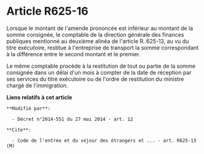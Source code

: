 # Article R625-16

Lorsque le montant de l'amende prononcée est inférieur au montant de la somme consignée, le  comptable de la direction
générale des finances publiques mentionné au deuxième alinéa de l'article R. 625-13, au vu du titre exécutoire, restitue à
l'entreprise de transport la somme correspondant à la différence entre le second montant et le premier. 

Le même comptable procède à la restitution de tout ou partie de la somme consignée dans un délai d'un mois à compter de la
date de réception par ses services du titre exécutoire ou de l'ordre de restitution du ministre chargé de l'immigration.

**Liens relatifs à cet article**

	**Modifié par**:

	  - Décret n°2014-551 du 27 mai 2014 - art. 12

	**Cite**:

	  - Code de l'entrée et du séjour des étrangers et ... - art. R625-13 (M)
